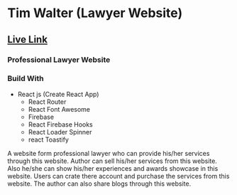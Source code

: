 # Tim Walter (Lawyer Website)

## [Live Link](#)

### Professional Lawyer Website

### Build With
- React js (Create React App)
    - React Router
    - React Font Awesome
    - Firebase
    - React Firebase Hooks
    - React Loader Spinner
    - react Toastify

A website form professional lawyer who can provide his/her services through this website. Author can sell his/her services from this website. Also he/she can show his/her experiences and awards showcase in this website. Users can crate there account and purchase the services from this website. The author can also share blogs through this website.